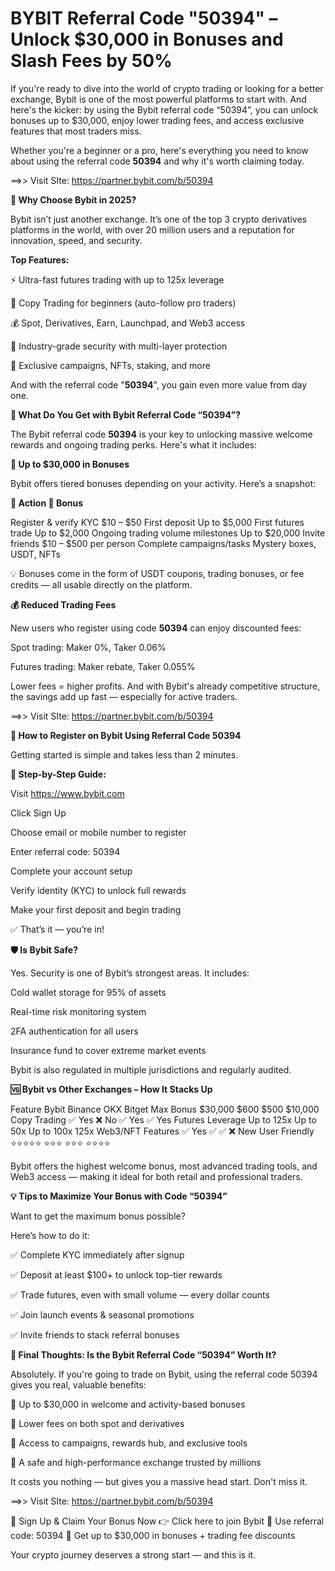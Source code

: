 # BYBIT Referral Code "50394" – Unlock $30,000 in Bonuses and Slash Fees by 50%

If you're ready to dive into the world of crypto trading or looking for a better exchange, Bybit is one of the most powerful platforms to start with. And here's the kicker: by using the Bybit referral code “50394”, you can unlock bonuses up to $30,000, enjoy lower trading fees, and access exclusive features that most traders miss.

Whether you're a beginner or a pro, here's everything you need to know about using the referral code **50394** and why it's worth claiming today.

==>> Visit SIte: https://partner.bybit.com/b/50394

**🚀 Why Choose Bybit in 2025?**

Bybit isn’t just another exchange. It’s one of the top 3 crypto derivatives platforms in the world, with over 20 million users and a reputation for innovation, speed, and security.

**Top Features:**

⚡ Ultra-fast futures trading with up to 125x leverage

💼 Copy Trading for beginners (auto-follow pro traders)

💰 Spot, Derivatives, Earn, Launchpad, and Web3 access

🔐 Industry-grade security with multi-layer protection

🎯 Exclusive campaigns, NFTs, staking, and more

And with the referral code "**50394**", you gain even more value from day one.

**🎁 What Do You Get with Bybit Referral Code “50394”?**

The Bybit referral code **50394** is your key to unlocking massive welcome rewards and ongoing trading perks. Here's what it includes:

**💸 Up to $30,000 in Bonuses**

Bybit offers tiered bonuses depending on your activity. Here’s a snapshot:

**🎯 Action	🎉 Bonus**

Register & verify KYC	$10 – $50
First deposit	Up to $5,000
First futures trade	Up to $2,000
Ongoing trading volume milestones	Up to $20,000
Invite friends	$10 – $500 per person
Complete campaigns/tasks	Mystery boxes, USDT, NFTs

💡 Bonuses come in the form of USDT coupons, trading bonuses, or fee credits — all usable directly on the platform.

**💰 Reduced Trading Fees**

New users who register using code **50394** can enjoy discounted fees:

Spot trading: Maker 0%, Taker 0.06%

Futures trading: Maker rebate, Taker 0.055%

Lower fees = higher profits. And with Bybit's already competitive structure, the savings add up fast — especially for active traders.

==>> Visit SIte: https://partner.bybit.com/b/50394


**📝 How to Register on Bybit Using Referral Code 50394**

Getting started is simple and takes less than 2 minutes.

**🔧 Step-by-Step Guide:**

Visit https://www.bybit.com

Click Sign Up

Choose email or mobile number to register

Enter referral code: 50394

Complete your account setup

Verify identity (KYC) to unlock full rewards

Make your first deposit and begin trading

✅ That’s it — you’re in!

**🛡️ Is Bybit Safe?**

Yes. Security is one of Bybit’s strongest areas. It includes:

Cold wallet storage for 95% of assets

Real-time risk monitoring system

2FA authentication for all users

Insurance fund to cover extreme market events

Bybit is also regulated in multiple jurisdictions and regularly audited.

**🆚 Bybit vs Other Exchanges – How It Stacks Up**

Feature	Bybit	Binance	OKX	Bitget
Max Bonus	$30,000	$600	$500	$10,000
Copy Trading	✅ Yes	❌ No	✅ Yes	✅ Yes
Futures Leverage	Up to 125x	Up to 50x	Up to 100x	125x
Web3/NFT Features	✅ Yes	✅	✅	❌
New User Friendly	⭐⭐⭐⭐⭐	⭐⭐⭐	⭐⭐⭐	⭐⭐⭐⭐

Bybit offers the highest welcome bonus, most advanced trading tools, and Web3 access — making it ideal for both retail and professional traders.

**💡 Tips to Maximize Your Bonus with Code “50394”**

Want to get the maximum bonus possible?

Here’s how to do it:

✅ Complete KYC immediately after signup

✅ Deposit at least $100+ to unlock top-tier rewards

✅ Trade futures, even with small volume — every dollar counts

✅ Join launch events & seasonal promotions

✅ Invite friends to stack referral bonuses

**📌 Final Thoughts: Is the Bybit Referral Code “50394” Worth It?**

Absolutely.
If you're going to trade on Bybit, using the referral code 50394 gives you real, valuable benefits:

🎁 Up to $30,000 in welcome and activity-based bonuses

💸 Lower fees on both spot and derivatives

🚀 Access to campaigns, rewards hub, and exclusive tools

🔐 A safe and high-performance exchange trusted by millions

It costs you nothing — but gives you a massive head start. Don't miss it.

==>> Visit SIte: https://partner.bybit.com/b/50394


🔗 Sign Up & Claim Your Bonus Now
👉 Click here to join Bybit
🔑 Use referral code: 50394
🎉 Get up to $30,000 in bonuses + trading fee discounts

Your crypto journey deserves a strong start — and this is it.
